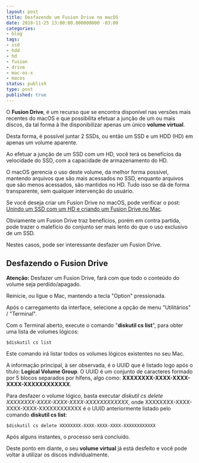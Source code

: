 ```yaml
---
layout: post
title: Desfazendo um Fusion Drive no macOS
date: 2018-11-25 13:00:00.000000000 -03:00
categories:
- blog
tags:
- ssd
- hdd
- hd
- fusion
- drive
- mac-os-x
- macos
status: publish
type: post
published: true
---
```


O **Fusion Drive**, é um recurso que se encontra disponível nas versões mais recentes do macOS e que possibilita efetuar a junção de um ou mais discos, da tal forma à lhe disponibilizar apenas um único **volume virtual**.

Desta forma, é possível juntar 2 SSDs, ou então um SSD e um HDD (HD) em apenas um volume aparente.

Ao efetuar a junção de um SSD com um HD, você terá os benefícios da velocidade do SSD, com a capacidade de armazenamento do HD.

O macOS gerencia o uso deste volume, da melhor forma possível, mantendo arquivos que são mais acessados no SSD, enquanto arquivos que são menos acessados, são mantidos no HD. Tudo isso se dá de forma transparente, sem qualquer intervenção do usuário.

Se você deseja criar um Fusion Drive no macOS, pode verificar o post: [Unindo um SSD com um HD e criando um Fusion Drive no Mac](http://www.maiconschmitz.com.br/blog/2017/07/03/unindo-um-ssd-com-um-hd-e-criando-um-fusion-drive-no-mac "Unindo um SSD com um HD e criando um Fusion Drive no Mac").

Obviamente um Fusion Drive traz benefícios, porém em contra partida, pode trazer o malefício do conjunto ser mais lento do que o uso exclusivo de um SSD.

Nestes casos, pode ser interessante desfazer um Fusion Drive.

## Desfazendo o Fusion Drive

**Atenção:** Desfazer um Fusion Drive, fará com que todo o conteúdo do volume seja perdido/apagado.

Reinicie, ou ligue o Mac, mantendo a tecla "Option" pressionada.

Após o carregamento da interface, selecione a opção de menu "Utilitários" / "Terminal".

Com o Terminal aberto, execute o comando "**diskutil cs list**", para obter uma lista de volumes lógicos:

	$diskutil cs list

Este comando irá listar todos os volumes lógicos existentes no seu Mac.

A informação principal, à ser observada, é o UUID que é listado logo após o título: **Logical Volume Group**.
O UUID é um conjunto de caracteres formado por 5 blocos separados por hífens, algo como:  **XXXXXXXX-XXXX-XXXX-XXXX-XXXXXXXXXXXX**.

Para desfazer o volume lógico, basta executar *diskutil cs delete XXXXXXXX-XXXX-XXXX-XXXX-XXXXXXXXXXXX*, onde XXXXXXXX-XXXX-XXXX-XXXX-XXXXXXXXXXXX é o UUID anteriormente listado pelo comando **diskutil cs list**:

    $diskutil cs delete XXXXXXXX-XXXX-XXXX-XXXX-XXXXXXXXXXXX

Após alguns instantes, o processo será concluído.

Deste ponto em diante, o seu **volume virtual** já está desfeito e você pode voltar à utilizar os discos individualmente.
